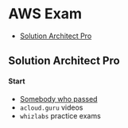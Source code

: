 # AWS Exam

<!-- TOC depthfrom:2 depthto:2 withlinks:true updateonsave:true orderedlist:false -->

- [Solution Architect Pro](#solution-architect-pro)

<!-- /TOC -->

## Solution Architect Pro

#### Start

- [Somebody who passed](https://medium.com/datamindedbe/hooray-im-an-aws-certified-pro-architect-now-what-89f4d8b22596)
- `acloud.guru` videos
- `whizlabs` practice exams
```
